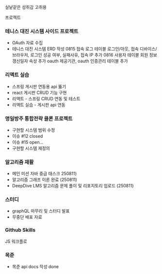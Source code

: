 실낱같은 성취감 고취용

프로젝트
### 테니스 대진 시스템 사이드 프로젝트
- OAuth 자료 수집
- 테니스 대진 시스템 ERD 작성
	  0815 접속 로그 테이블
	  로그인/아웃, 접속 디바이스/브라우저, 로그인 성공 여부, 실패사유, 접속 IP 추가
	  0816 사용자 테이블
	  회원 정보 갱신일자 속성 추가
	  oauth 제공기관, oauth 인증관리 테이블 추가
### 리액트 실습
- 스프링 게시판 연동용 api 뚫기
- react 게시판 CRUD 기능 구현
- 리액트 - 스프링 CRUD 연동 및 테스트
- 리액트 실습 - 게시판 api 연동

### 명일방주 통합전략 클론 프로젝트
- 구현할 시스템 범위 수정
- 이슈 #12 closed
- 이슈 #15 open...
- 구현할 시스템 재정의

### 알고리즘 재활
- 메인 미션 자바 중급 태스크 250811)
- 알고리즘 그래프 이론 완료 (250811)
- DeepDive LMS 알고리즘 문제 풀이 및 리포지토리 업로드 (250811)

### 스터디
- graphQL 마무리 및 스터디 발표
- 무중단 배포 자료


### Github Skills
JS 워크플로

### 목준
- 목준 api docs 작성 done

